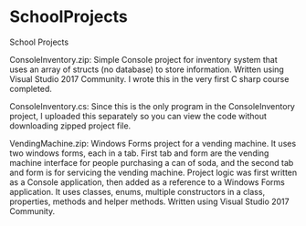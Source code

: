 # SchoolProjects
School Projects

ConsoleInventory.zip:
Simple Console project for inventory system that uses an array of structs (no database) to store information. Written using Visual Studio 2017 Community. I wrote this in the very first C sharp course completed.

ConsoleInventory.cs:
Since this is the only program in the ConsoleInventory project, I uploaded this separately so you can view the code without downloading zipped project file.

VendingMachine.zip:
Windows Forms project for a vending machine. It uses two windows forms, each in a tab. First tab and form are the vending machine interface for people purchasing a can of soda, and the second tab and form is for servicing the vending machine. Project logic was first written as a Console application, then added as a reference to a Windows Forms application. It uses classes, enums, multiple constructors in a class, properties, methods and helper methods. Written using Visual Studio 2017 Community.
